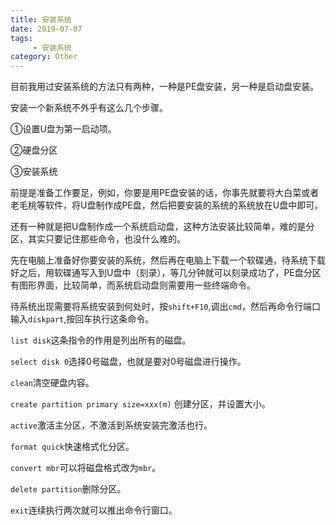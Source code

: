 ```yaml
---
title: 安装系统
date: 2019-07-07
tags: 
     - 安装系统
category: Other
---
```

目前我用过安装系统的方法只有两种，一种是PE盘安装，另一种是启动盘安装。

安装一个新系统不外乎有这么几个步骤。

①设置U盘为第一启动项。

②硬盘分区

③安装系统

前提是准备工作要足，例如，你要是用PE盘安装的话，你事先就要将大白菜或者老毛桃等软件，将U盘制作成PE盘，然后把要安装的系统的系统放在U盘中即可。

还有一种就是把U盘制作成一个系统启动盘，这种方法安装比较简单，难的是分区，其实只要记住那些命令，也没什么难的。

先在电脑上准备好你要安装的系统，然后再在电脑上下载一个软碟通，待系统下载好之后，用软碟通写入到U盘中（刻录），等几分钟就可以刻录成功了，PE盘分区有图形界面，比较简单，而系统启动盘则需要用一些终端命令。

待系统出现需要将系统安装到何处时，按`shift+F10`,调出`cmd`，然后再命令行端口输入`diskpart`,按回车执行这条命令。

`list disk`这条指令的作用是列出所有的磁盘。

`select disk 0`选择0号磁盘，也就是要对0号磁盘进行操作。

`clean`清空硬盘内容。

`create partition primary size=xxx(m)` 创建分区，并设置大小。

`active`激活主分区，不激活到系统安装完激活也行。

`format quick`快速格式化分区。 

`convert mbr`可以将磁盘格式改为`mbr`。

`delete partition`删除分区。

`exit`连续执行两次就可以推出命令行窗口。